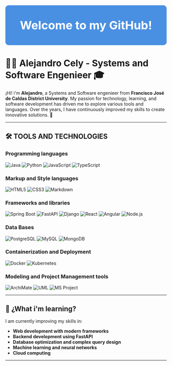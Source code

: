 <div style="background-color: #4A90E2; padding: 40px; text-align: center; color: white; border-radius: 10px;">
  <h1 style="font-size: 36px; margin: 0;">Welcome to my GitHub! </h1>
</div>

# 👩‍💻 Alejandro Cely - Systems and Software Engenieer 🎓

¡Hi! i'm **Alejandro**, a Systems and Software engenieer from **Francisco José de Caldas District University**. My passion for technology, learning, and software development has driven me to explore various tools and languages. Over the years, I have continuously improved my skills to create innovative solutions. 🚀

---

## 🛠️ **TOOLS AND TECHNOLOGIES**
### Programming languages
<p>
  <img src="https://img.shields.io/badge/Java-%23ED8B00.svg?style=for-the-badge&logo=java&logoColor=white" alt="Java">
  <img src="https://img.shields.io/badge/Python-%2314354C.svg?style=for-the-badge&logo=python&logoColor=white" alt="Python">
  <img src="https://img.shields.io/badge/JavaScript-%23F7DF1E.svg?style=for-the-badge&logo=javascript&logoColor=black" alt="JavaScript">
  <img src="https://img.shields.io/badge/TypeScript-%23007ACC.svg?style=for-the-badge&logo=typescript&logoColor=white" alt="TypeScript">
</p>

### Markup and Style languages

<p>
  <img src="https://img.shields.io/badge/HTML5-%23E34F26.svg?style=for-the-badge&logo=html5&logoColor=white" alt="HTML5">
  <img src="https://img.shields.io/badge/CSS3-%231572B6.svg?style=for-the-badge&logo=css3&logoColor=white" alt="CSS3">
  <img src="https://img.shields.io/badge/Markdown-%23000000.svg?style=for-the-badge&logo=markdown&logoColor=white" alt="Markdown">
</p>

### Frameworks and libraries
<p>
  <img src="https://img.shields.io/badge/Spring%20Boot-%236DB33F.svg?style=for-the-badge&logo=spring-boot&logoColor=white" alt="Spring Boot">
  <img src="https://img.shields.io/badge/FastAPI-%23009688.svg?style=for-the-badge&logo=fastapi&logoColor=white" alt="FastAPI">
  <img src="https://img.shields.io/badge/Django-%23092E20.svg?style=for-the-badge&logo=django&logoColor=white" alt="Django">
  <img src="https://img.shields.io/badge/React-%2361DAFB.svg?style=for-the-badge&logo=react&logoColor=black" alt="React">
  <img src="https://img.shields.io/badge/Angular-%23DD0031.svg?style=for-the-badge&logo=angular&logoColor=white" alt="Angular">
  <img src="https://img.shields.io/badge/Node.js-%23339933.svg?style=for-the-badge&logo=node.js&logoColor=white" alt="Node.js">
</p>

### Data Bases
<p>
  <img src="https://img.shields.io/badge/PostgreSQL-%23336791.svg?style=for-the-badge&logo=postgresql&logoColor=white" alt="PostgreSQL">
  <img src="https://img.shields.io/badge/MySQL-%234479A1.svg?style=for-the-badge&logo=mysql&logoColor=white" alt="MySQL">
  <img src="https://img.shields.io/badge/MongoDB-%234ea94b.svg?style=for-the-badge&logo=mongodb&logoColor=white" alt="MongoDB">
</p>

### Containerization and Deployment
<p>
  <img src="https://img.shields.io/badge/Docker-%230db7ed.svg?style=for-the-badge&logo=docker&logoColor=white" alt="Docker">
  <img src="https://img.shields.io/badge/Kubernetes-%23326CE5.svg?style=for-the-badge&logo=kubernetes&logoColor=white" alt="Kubernetes">
</p>

### Modeling and Project Management tools
<p>
  <img src="https://img.shields.io/badge/ArchiMate-%23239679.svg?style=for-the-badge&logo=archimate&logoColor=white" alt="ArchiMate">
  <img src="https://img.shields.io/badge/UML-%23F77F00.svg?style=for-the-badge&logo=uml&logoColor=white" alt="UML">
  <img src="https://img.shields.io/badge/MS%20Project-%230078D4.svg?style=for-the-badge&logo=microsoft-project&logoColor=white" alt="MS Project">
</p>

----

## 🌱 **¿What i'm learning?**
I am currently improving my skills in:
- **Web development with modern frameworks**
- **Backend development using FastAPI**
- **Database optimization and complex query design**
- **Machine learning and neural networks**
- **Cloud computing**

----
<!--
## 📫 **Contact with me**
<p>
  <a href="https://www.linkedin.com/in/tu-linkedin/" target="_blank">
    <img src="https://img.shields.io/badge/LinkedIn-%230077B5.svg?style=for-the-badge&logo=linkedin&logoColor=white" alt="LinkedIn">
  </a>
  <a href="mailto:tu-email@gmail.com">
    <img src="https://img.shields.io/badge/Email-D14836?style=for-the-badge&logo=gmail&logoColor=white" alt="Email">
  </a>
</p>

**AlejandroCD2k3/AlejandroCD2k3** is a ✨ _special_ ✨ repository because its `README.md` (this file) appears on your GitHub profile.

Here are some ideas to get you started:

- 🔭 I’m currently working on ...
- 🌱 I’m currently learning ...
- 👯 I’m looking to collaborate on ...
- 🤔 I’m looking for help with ...
- 💬 Ask me about ...
- 📫 How to reach me: ...
- 😄 Pronouns: ...
- ⚡ Fun fact: ...
-->
